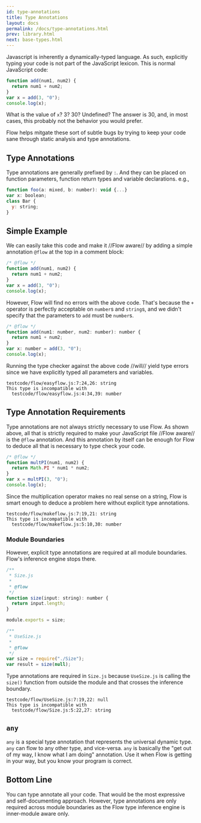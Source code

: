```yaml
---
id: type-annotations
title: Type Annotations
layout: docs
permalink: /docs/type-annotations.html
prev: library.html
next: base-types.html
---
```


Javascript is inherently a dynamically-typed language. As such, explicitly
typing your code is not part of the JavaScript lexicon. This is normal
JavaScript code:

```javascript
function add(num1, num2) {
  return num1 + num2;
}
var x = add(3, "0");
console.log(x);
```

What is the value of `x`? 3? 30? Undefined? The answer is 30, and, in most
cases, this probably not the behavior you would prefer.

Flow helps mitgate these sort of subtle bugs by trying to keep your code sane
through static analysis and type annotations.

## Type Annotations

Type annotations are generally prefixed by `:`. And they can be placed on
function parameters, function return types and variable declarations. e.g.,

```javascript
function foo(a: mixed, b: number): void {...}
var x: boolean;
class Bar {
  y: string;
}
```

## Simple Example

We can easily take this code and make it //Flow aware// by adding a simple
annotation `@flow` at the top in a comment block:

```javascript
/* @flow */
function add(num1, num2) {
  return num1 + num2;
}
var x = add(3, "0");
console.log(x);
```

However, Flow will find no errors with the above code. That's because the `+`
operator is perfectly acceptable on `number`s and `string`s, and we didn't
specify that the parameters to `add` must be `number`s.

```javascript
/* @flow */
function add(num1: number, num2: number): number {
  return num1 + num2;
}
var x: number = add(3, "0");
console.log(x);
```

Running the type checker against the above code //will// yield type errors
since we have explicitly typed all parameters and variables.

```
testcode/flow/easyflow.js:7:24,26: string
This type is incompatible with
  testcode/flow/easyflow.js:4:34,39: number
```

## Type Annotation Requirements

Type annotations are not always strictly necessary to use Flow. As shown above,
all that is strictly required to make your JavaScript file //Flow aware// is
the `@flow` annotation. And this annotation by itself can be enough for Flow to
deduce all that is necessary to type check your code.

```javascript
/* @flow */
function multPI(num1, num2) {
  return Math.PI * num1 * num2;
}
var x = multPI(3, "0");
console.log(x);
```

Since the multiplication operator makes no real sense on a string, Flow is
smart enough to deduce a problem here without explicit type annotations.

```
testcode/flow/makeflow.js:7:19,21: string
This type is incompatible with
  testcode/flow/makeflow.js:5:10,30: number
```

### Module Boundaries

However, explicit type annotations are required at all module boundaries.
Flow's inference engine stops there.

```javascript
/**
 * Size.js
 *
 * @flow
 */
function size(input: string): number {
  return input.length;
}

module.exports = size;
```

```javascript
/**
 * UseSize.js
 *
 * @flow
 */
var size = require("./Size");
var result = size(null);
```

Type annotations are required in `Size.js` because `UseSize.js` is calling the
`size()` function from outside the module and that crosses the inference
boundary.

```
testcode/flow/UseSize.js:7:19,22: null
This type is incompatible with
  testcode/flow/Size.js:5:22,27: string
```

## `any`

`any` is a special type annotation that represents the universal dynamic type.
`any` can flow to any other type, and vice-versa. `any` is basically the "get
out of my way, I know what I am doing" annotation. Use it when Flow is getting
in your way, but you know your program is correct.

## Bottom Line

You can type annotate all your code. That would be the most expressive and
self-documenting approach. However, type annotations are only required across
module boundaries as the Flow type inference engine is inner-module aware only.
